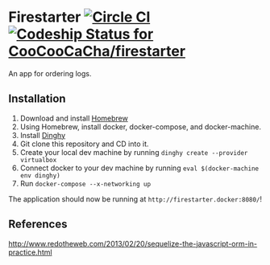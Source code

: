 # Firestarter [![Circle CI](https://circleci.com/gh/CooCooCaCha/firestarter.svg?style=svg)](https://circleci.com/gh/CooCooCaCha/firestarer) [ ![Codeship Status for CooCooCaCha/firestarter](https://codeship.com/projects/2b233dd0-7101-0133-9ea4-2226d3632c6f/status?branch=master)](https://codeship.com/projects/116726)

An app for ordering logs.

## Installation
1. Download and install [Homebrew](http://brew.sh/)
2. Using Homebrew, install docker, docker-compose, and docker-machine.
3. Install [Dinghy](https://github.com/codekitchen/dinghy)
4. Git clone this repository and CD into it.
5. Create your local dev machine by running `dinghy create --provider virtualbox`
6. Connect docker to your dev machine by running `eval $(docker-machine env dinghy)`
7. Run `docker-compose --x-networking up`

The application should now be running at `http://firestarter.docker:8080/`!

## References
http://www.redotheweb.com/2013/02/20/sequelize-the-javascript-orm-in-practice.html
